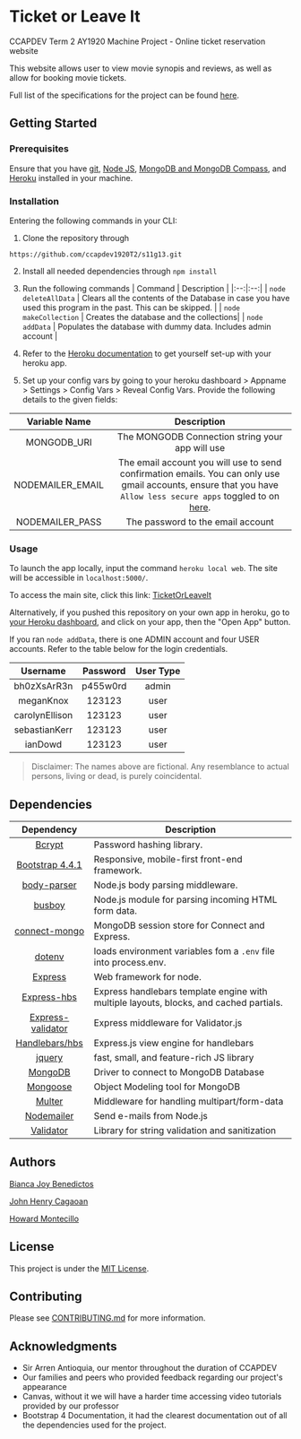 # Ticket or Leave It
CCAPDEV Term 2 AY1920 Machine Project - Online ticket reservation website

This website allows user to view movie synopis and reviews, as well as allow for booking movie tickets. 

Full list of the specifications for the project can be found [here](https://github.com/ccapdev1920T2/s11g13/blob/master/Group13%20S11%20MP%20Specifications.pdf).

## Getting Started

### Prerequisites

Ensure that you have [git](https://git-scm.com/downloads), [Node JS](https://nodejs.org/en/download/), [MongoDB and MongoDB Compass](https://www.mongodb.com/download-center/community), and [Heroku](https://devcenter.heroku.com/articles/heroku-cli#download-and-install) installed in your machine. 

### Installation
Entering the following commands in your CLI:


1. Clone the repository through 
```
https://github.com/ccapdev1920T2/s11g13.git
```

2. Install all needed dependencies through `npm install`

3. Run the following commands
   | Command | Description |
   |:--:|:--:|
   | `node deleteAllData` | Clears all the contents of the Database in case you have used this program in the past. This can be skipped. |
   | `node makeCollection` | Creates the database and the collections|
   | `node addData` | Populates the database with dummy data. Includes admin account |

4. Refer to the [Heroku documentation](https://devcenter.heroku.com/articles/getting-started-with-nodejs) to get yourself set-up with your heroku app.

5. Set up your config vars by going to your heroku dashboard > Appname > Settings > Config Vars > Reveal Config Vars. Provide the following details to the given fields:

| Variable Name | Description |
|:---:|:---:|
|MONGODB_URI| The MONGODB Connection string your app will use |
|NODEMAILER_EMAIL| The email account you will use to send confirmation emails. You can only use gmail accounts, ensure that you have `Allow less secure apps` toggled to on [here](https://myaccount.google.com/lesssecureapps). |
|NODEMAILER_PASS| The password to the email account |

> 

### Usage
To launch the app locally, input the command `heroku local web`. The site will be accessible in `localhost:5000/`.

To access the main site, click this link: [TicketOrLeaveIt](https://ticketorleaveit.herokuapp.com)

Alternatively, if you pushed this repository on your own app in heroku, go to [your Heroku dashboard](https://dashboard.heroku.com), and click on your app, then the "Open App" button.

If you ran `node addData`, there is one ADMIN account and four USER accounts. Refer to the table below for the login credentials.

| Username | Password | User Type |
|:---:|:---:|:--:|
| bh0zXsArR3n | p455w0rd | admin |
| meganKnox | 123123 | user |
| carolynEllison | 123123 | user |
| sebastianKerr | 123123 | user |
| ianDowd | 123123 | user |

> Disclaimer: The names above are fictional. Any resemblance to actual persons, living or dead, is purely coincidental.

## Dependencies

| Dependency | Description |
|:---:|---|
| [Bcrypt](https://www.npmjs.com/package/bcrypt) | Password hashing library. |
| [Bootstrap 4.4.1](https://getbootstrap.com/) | Responsive, mobile-first front-end framework. |
| [body-parser](https://www.npmjs.com/package/body-parser) | Node.js body parsing middleware. |
| [busboy](https://www.npmjs.com/package/busboy) | Node.js module for parsing incoming HTML form data. |
|[connect-mongo](https://www.npmjs.com/package/connect-mongo)| MongoDB session store for Connect and Express. |
| [dotenv](https://www.npmjs.com/package/dotenv)| loads environment variables fom a `.env` file into process.env. |
| [Express](https://www.npmjs.com/package/express) | Web framework for node. |
| [Express-hbs](https://www.npmjs.com/package/express-hbs) | Express handlebars template engine with multiple layouts, blocks, and cached partials. |
| [Express-validator](https://www.npmjs.com/package/express-validator) | Express middleware for Validator.js |
| [Handlebars/hbs](https://www.npmjs.com/package/hbs) | Express.js view engine for handlebars |
| [jquery](https://www.npmjs.com/package/jquery) | fast, small, and feature-rich JS library |
| [MongoDB](https://www.npmjs.com/package/mongodb) | Driver to connect to MongoDB Database |
| [Mongoose](https://www.npmjs.com/package/mongoose) | Object Modeling tool for MongoDB |
| [Multer](https://www.npmjs.com/package/multer) | Middleware for handling multipart/form-data |
|[Nodemailer](https://www.npmjs.com/package/nodemailer)| Send e-mails from Node.js |
| [Validator](https://www.npmjs.com/package/validator) | Library for string validation and sanitization |


## Authors
[Bianca Joy Benedictos](https://fb.me/biancajoyrb)

[John Henry Cagaoan](https://fb.me/jhcagaoan)

[Howard Montecillo](https://fb.me/howard.ang.7)

## License
This project is under the [MIT License](LICENSE.md).

## Contributing
Please see [CONTRIBUTING.md](CONTRIBUTING.md) for more information.

## Acknowledgments
- Sir Arren Antioquia, our mentor throughout the duration of CCAPDEV
- Our families and peers who provided feedback regarding our project's appearance
- Canvas, without it we will have a harder time accessing video tutorials provided by our professor
- Bootstrap 4 Documentation, it had the clearest documentation out of all the dependencies used for the project.